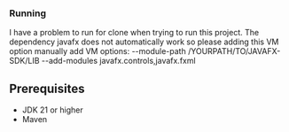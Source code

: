 ### Running
I have a problem to run for clone when trying to run this project. The dependency javafx does not automatically work so please adding this VM option manually 
add VM options: --module-path /YOURPATH/TO/JAVAFX-SDK/LIB --add-modules javafx.controls,javafx.fxml

## Prerequisites
- JDK 21 or higher
- Maven
